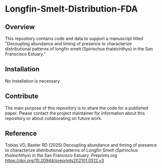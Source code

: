 # Longfin-Smelt-Distribution-FDA

## Overview
This repository contains code and data to support a manuscript titled "Decoupling abundance and timing of presence to characterize distributional patterns of longfin smelt (Spirinchus thaleichthys) in the San Franscisco Estuary."

## Installation
No installation is necessary.

## Contribute
The main purpose of this repository is to share the code for a published paper. Please contact the project maintainer for information about this repository or about collaborating on future work.

## Reference
Tobias VD, Baxter RD (2025) Decoupling abundance and timing of presence to characterize distributional patterns of Longfin Smelt (_Spirinchus thaleichthys_) in the San Francisco Estuary. Preprints.org https://doi.org/10.20944/preprints202101.0512.v3
